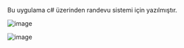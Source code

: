 Bu uygulama c# üzerinden randevu sistemi için yazılmıştır. 

![image](https://github.com/emirbaki1/Randevu-Sistemi-C-/assets/153644882/36c25e0e-cdd4-4583-8224-30572831c465)

![image](https://github.com/emirbaki1/Randevu-Sistemi-C-/assets/153644882/302fc3a9-75cd-4c1f-8717-6a7ec8bd792e)

